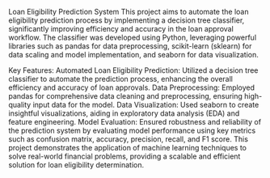 Loan Eligibility Prediction System
This project aims to automate the loan eligibility prediction process by implementing a decision tree classifier, significantly improving efficiency and accuracy in the loan approval workflow. The classifier was developed using Python, leveraging powerful libraries such as pandas for data preprocessing, scikit-learn (sklearn) for data scaling and model implementation, and seaborn for data visualization.

Key Features:
Automated Loan Eligibility Prediction: Utilized a decision tree classifier to automate the prediction process, enhancing the overall efficiency and accuracy of loan approvals.
Data Preprocessing: Employed pandas for comprehensive data cleaning and preprocessing, ensuring high-quality input data for the model.
Data Visualization: Used seaborn to create insightful visualizations, aiding in exploratory data analysis (EDA) and feature engineering.
Model Evaluation: Ensured robustness and reliability of the prediction system by evaluating model performance using key metrics such as confusion matrix, accuracy, precision, recall, and F1 score.
This project demonstrates the application of machine learning techniques to solve real-world financial problems, providing a scalable and efficient solution for loan eligibility determination.
